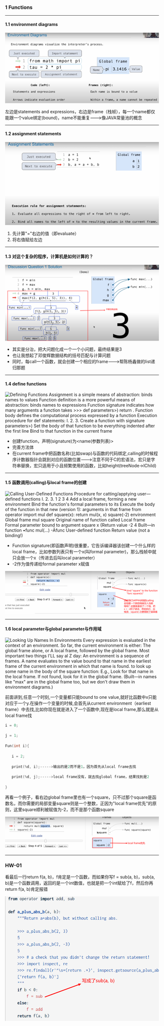 ### 1 Functions

------

#### 1.1 environment diagrams

![Environment Diagrams  Environment diagrams visualize the interpreter's process.  Just executed  Import statement  from math import pi  Global frame  tau -  Next to execute  pi  Assignment statement  Name  pi 3.1416  Value  Code (Left):  Statements and expressions  Arrows indicate evaluation order  Frames (right):  Each name is bound to a value  Within a frame, a name cannot be repeated ](https://raw.githubusercontent.com/ZhouMeng1998/IMG/main/typora202010/04/171504-240584.png?token=AL5RCTF7YJFAJYDOSUVS3EC7PGJNO)

左边是statements and expressions，右边是frame（栈帧），每一个name都仅能跟一个value绑定(bound)，name不能重复--->像JAVA常量池的概念

------

#### 1.2 assignment statements

![Assignment Statements  la-I  Just executed  2b = 2  3  b,  Next to execute  Execution rule for assignment statements:  Global frame  b  of — from left to right.  I.  2.  Evaluate all expressions to the right  Bind all names to the left of = to the resulting values in the current frame. ](https://raw.githubusercontent.com/ZhouMeng1998/IMG/main/typora202010/04/171509-172968.png?token=AL5RCTFFSLGITT3ATF5XNO27PGJNW)

1. 先计算"="右边的值（即evaluate）
2. 将右值赋给左边

------

#### 1.3 对这个复杂的程序，计算机是如何计算的？

![Discussion Question 1 Solution  (Demo)  Global  1  2  3  frame  h  max  func max(...)  func min(...)  h — min,  max = g  max  3  max(f(2, g (h (I, 5),  func min(...)  func max(...)  3  ! (2, g(h(l, 5),  3  3))  h(l,  func max(.  5),  5)  5 ](https://raw.githubusercontent.com/ZhouMeng1998/IMG/main/typora202010/04/171512-752454.png?token=AL5RCTDV7Q47H5CL73P5WU27PGJN4)

- 其实是分治，把大问题化成一个一个小问题，最终结果是3
- 也让我想起了邓俊辉数据结构的括号匹配与计算问题
- 同时，每call一个函数，就会创建一个相应的frame--->帮陈杨鑫做的list递归那题

------

#### 1.4 define functions

![Defining Functions  Assignment is a simple means of abstraction: binds names to values  Function definition is a more powerful means of abstraction: binds names to expressions  Function signature indicates how many arguments a function takes  >>> def parameters>)  return  <return expression> .  Function body defines the computational process expressed by a function  Execution procedure for def statements:  I.  2.  3.  Create a function with signature parameters>)  Set the body of that function to be everything indented after the first line  Bind  to that function in the current frame ](https://raw.githubusercontent.com/ZhouMeng1998/IMG/main/typora202010/04/171516-541797.png?token=AL5RCTAELZNPN5ZNOKBJHD27PGJOE)

- 创建function，声明(signature)为<name(参数列表)>
- 完善方法体
- 在current      frame中把函数名称(比如swap)与函数的代码绑定,calling的时候程序计数器指针会跳到对应的函数位置--->注意不同于C的宏语法，宏只是字符串替换，宏只适用于小且频繁使用的函数，比如height(treeNode->lChild)      

------

#### 1.5 函数调用(calling)与local frame的创建

![Calling User-Defined Functions  Procedure for catting/apptying user—defined functions  I.  2.  3.  1  2  3  4  Add a local frame, forming a new environment  Bind the function's formal parameters to its  Execute the body of the function in that new  (version 1):  arguments in that frame  from operator import mul  def square(x):  return mul(x, x)  square(-2)  environment  Global frame  mul  square  Original name of  function called  Local frame  Formal parameter  bound to argument  square  x  {Return  value  -2  4  Built—in function  •func mul(...)  -Äfunc  User-defined  function  Return value  (not a binding!) ](https://raw.githubusercontent.com/ZhouMeng1998/IMG/main/typora202010/04/171528-985188.png?token=AL5RCTAWYVHVT3NOJVHLJ3K7PGJO6)

- Function      signature(即函数声明)很重要，它告诉编译器该创建一个什么样的local frame，比如参数列表只有一个x(叫formal      parameter)，那么栈帧中就只会放一个x（传进去后叫local parameter）
- -2作为值传递给formal  parameter x赋值

![1  4  from operator import  def square(x):  return  square(-2)  mul  rames  Global frame  square  Objects  func mul(..  func square(x)  bind "square" to the function  "func square(x)"  First < Back  e that has just executed  Xt line to execute  Step 5 of 5  Forward >  Last  square  x  Return  value  -2  4 ](https://raw.githubusercontent.com/ZhouMeng1998/IMG/main/typora202010/04/171533-629367.png?token=AL5RCTGS5HBQCREN74X3JHS7PGJPG)

------

####  1.6 local parameter与global parameter与作用域

![Looking Up Names In Environments  Every expression is evaluated in the context of an environment.  So far, the current environment is either:  The global frame alone, or  A local frame, followed by the global frame.  Most important two things I'LL say al Z day:  An environment is a sequence of frames.  A name evaluates to the value bound to that name in the earliest  frame of the current environment in which that name is found.  to look up some name in the body of the square function:  E.g.,  Look for that name in the local frame.  If not found, look for it in the global frame.  (Built—in names like "max" are in the global frame too,  but we don't draw them in environment diagrams.) ](https://raw.githubusercontent.com/ZhouMeng1998/IMG/main/typora202010/04/171537-250687.png?token=AL5RCTDHBZGYBHOE2Q5TXJ27PGJPO)

前面讲到,任意一个时刻,一个变量都只能bound to one value,就好比函数中x只能对应于一个y.在操作一个变量的时候,会首先从current      environment（earliest frame）中去找,比如你现在就是进入了一个函数中,现在是local frame,那么就是从local frame找

```C
i = 0;

j = 1;

Fun(int i){

   i = 2;

   print(%d, i);----->输出的是2而不是1，因为首先从local frame去找

   print(%d, j);----->local frame没有，就去找global frame，结果找到是2

}
```

再看一个例子，看右边global frame里也有一个square，只不过那个square是函数名，而你需要的局部变量square则是一个整数，正因为"local frame优先"的原则，这里square顺利被赋值为-2，而不是那个函数square

![2  First  from operator import  def square(square):  return mul (square  square(-2)  mul  square)  Global frame  mul  Ysquare  func mul(..  •func square(square)  local framefft%  < Back  step 4 of 5  square  square  -2  Forward >  Last ](https://raw.githubusercontent.com/ZhouMeng1998/IMG/main/typora202010/04/171544-153995.png?token=AL5RCTEW2UOYBMFVOASPJJS7PGJP4)

------

### HW-01

看最后一行return f(a, b)，f肯定是一个函数，而如果你写f = sub(a, b)，sub(a, b)是一个函数调用，返回的是一个int数值，也就是把一个int赋给了f，然后你再return f(a, b)肯定报错

![from operator import add, sub  def a_plus_abs—b(a, b):  """Return a+abs(b) ,  5  a_p1us_abs_b(2,  5  but without calling abs.  3)  -3)  >>> # a check that you didn't change the return statement!  import inspect, re  ' , inspect.  C' return f(a, b) 'l  Sü7sub(a, b)  if b <  f  sub  else :  f add  f(a, b)  return ](https://raw.githubusercontent.com/ZhouMeng1998/IMG/main/typora202010/04/171547-815716.png?token=AL5RCTEDXVAVOJ2P74CGZL27PGJQA)